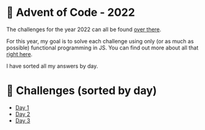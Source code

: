 # 🎄 Advent of Code - 2022

The challenges for the year 2022 can all be found [over there](https://adventofcode.com/2022/).

For this year, my goal is to solve each challenge using only (or as much as possible) functional programming in JS. You can find out more about all that [right here](https://www.toptal.com/javascript/functional-programming-javascript).

I have sorted all my answers by day.

# 📆 Challenges (sorted by day)

- [Day 1](./day-1/README.md)
- [Day 2](./day-2/README.md)
- [Day 3](./day-3/README.md)
